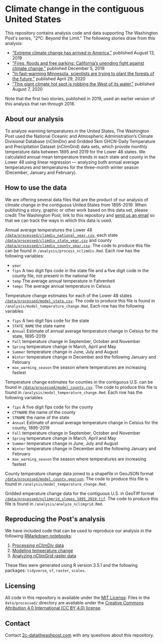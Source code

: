 # Climate change in the contiguous United States

This repository contains analysis code and data supporting The Washington Post's series, "2ºC: Beyond the Limit." The following stories draw from this analysis:

- ["Extreme climate change has arrived in America,"](https://www.washingtonpost.com/graphics/2019/national/climate-environment/climate-change-america/) published August 13, 2019
- ["Fires, floods and free parking: California’s unending fight against climate change,"](https://www.washingtonpost.com/graphics/2019/national/climate-environment/climate-change-california/) published December 5, 2019
- ["In fast-warming Minnesota, scientists are trying to plant the forests of the future,"](https://www.washingtonpost.com/graphics/2020/climate-solutions/climate-change-minnesota/) published April 29, 2020
- ["This giant climate hot spot is robbing the West of its water,"](https://www.washingtonpost.com/graphics/2020/national/climate-environment/climate-change-colorado-utah-hot-spot/) published August 7, 2020

Note that the first two stories, published in 2019, used an earlier version of this analysis that ran through 2018.

## About our analysis

To analyze warming temperatures in the United States, The Washington Post used the National Oceanic and Atmospheric Administration’s Climate Divisional Database (nClimDiv) and Gridded 5km GHCN-Daily Temperature and Precipitation Dataset (nClimGrid) data sets, which provide monthly temperature data between 1895 and 2019 for the Lower 48 states. We calculated annual mean temperature trends in each state and county in the Lower 48 using linear regression — analyzing both annual average temperatures and temperatures for the three-month winter season (December, January and February). 

## How to use the data

We are offering several data files that are the product of our analysis of climate change in the contiguous United States from 1895-2019. When publishing a story, graphic or other work based on this data set, please credit The Washington Post, link to this repository and [send us an email](mailto:2c-data@washpost.com) so that we can track the ways in which this data is used.

Annual average temperatures the Lower 48 [`/data/processed/climdiv_national_year.csv`](https://github.com/WPMedia/data-climate-change-usa/raw/master/data/processed/climdiv_national_year.csv), each state [`/data/processed/climdiv_state_year.csv`](https://github.com/WPMedia/data-climate-change-usa/raw/master/data/processed/climdiv_state_year.csv) and county [`/data/processed/climdiv_county_year.csv`](https://raw.githubusercontent.com/WPMedia/data-climate-change-usa/master/data/processed/climdiv_county_year.csv?token=AANMHDCTPULTZ7L3ENA6EY27GYDNM). The code to produce this file can be found in `/analysis/process_nclimdiv.Rmd`. Each row has the following variables:

- `year`
- `fips` A two digit fips code in the state file and a five digit code in the county file, not present in the national file
- `temp` The average annual temperature in Fahrenheit
- `tempc` The average annual temperature in Celsius

Temperature change estimates for each of the Lower 48 states   [`/data/processed/model_state.csv`](https://github.com/washingtonpost/data-climate-change-usa/raw/main/data/processed/model_state.csv). The code to produce this file is found in `/analysis/model_temperature_change.Rmd`. Each row has the following variables

- `fips` A two digit fips code for the state
- `STATE_NAME` the state name
- `Annual` Estimate of annual average temperature change in Celsius for the state, 1895-2019
- `Fall` temperature change in September, October and November
- `Spring` temperature change in March, April and May
- `Summer` temperature change in June, July and August
- `Winter` temperature change in December and the following January and February
- `max_warming_season` the season where temperatures are increasing fastest

Temperature change estimates for counties in the contiguous U.S. can be found in [`/data/processed/model_county.csv`](https://github.com/washingtonpost/data-climate-change-usa/raw/main/data/processed/model_county.csv). The code to produce this file is found in `/analysis/model_temperature_change.Rmd`.  Each row has the following variables

- `fips` A five digit fips code for the county
- `CTYNAME` the name of the county
- `STNAME` the name of the state
- `Annual` Estimate of annual average temperature change in Celsius for the county, 1895-2019
- `Fall` temperature change in September, October and November
- `Spring` temperature change in March, April and May
- `Summer` temperature change in June, July and August
- `Winter` temperature change in December and the following January and February
- `max_warming_season` the season where temperatures are increasing fastest

County temperature change data joined to a shapefile in GeoJSON format [`/data/processed/model_county.geojson`](https://github.com/washingtonpost/data-climate-change-usa/raw/main/data/processed/model_county.geojson). The code to produce this file is found in `/analysis/model_temperature_change.Rmd`.

Gridded emperature change data for the contiguous U.S. in GeoTiff format [`/data/processed/nclimgrid_slopes_1895_2019.tif`](https://github.com/washingtonpost/data-climate-change-usa/raw/main/data/processed/nclimgrid_slopes_1895_2019.tif). The code to produce this file is found in `/analysis/analyze_nclimgrid.Rmd`.

## Reproducing the Post's analysis

We have included code that can be used to reproduce our analysis in the following [RMarkdown notebooks](https://rmarkdown.rstudio.com/):

1. [Processing nClimDiv data](https://washingtonpost.github.io/data-2C-beyond-the-limit-usa/analysis/process_nclimdiv.html)
2. [Modeling temperature change](https://washingtonpost.github.io/data-2C-beyond-the-limit-usa/analysis/model_temperature_change.html)
3. [Analyzing nClimGrid raster data](https://washingtonpost.github.io/data-2C-beyond-the-limit-usa/analysis/analyze_nclimgrid.html)

These files were generated using R version 3.5.1 and the following packages: `tidyverse`, `sf`, `raster`, `scales`.

## Licensing

All code in this repository is available under the [MIT License](https://opensource.org/licenses/MIT). Files in the `data/processed/` directory are available under the [Creative Commons Attribution 4.0 International (CC BY 4.0) license](https://creativecommons.org/licenses/by/4.0/).

## Contact

Contact 2c-data@washpost.com with any questions about this repository.
